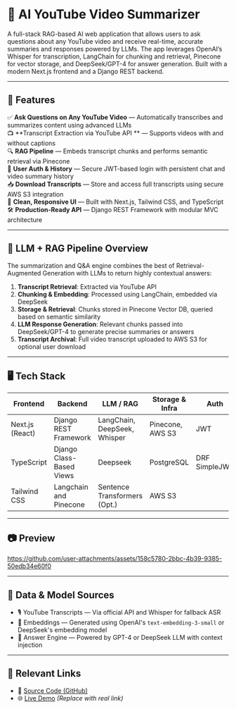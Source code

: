 # 🧠 AI YouTube Video Summarizer

A full-stack RAG-based AI web application that allows users to ask questions about any YouTube video and receive real-time, accurate summaries and responses powered by LLMs. The app leverages OpenAI’s Whisper for transcription, LangChain for chunking and retrieval, Pinecone for vector storage, and DeepSeek/GPT-4 for answer generation. Built with a modern Next.js frontend and a Django REST backend.

---

## 🚀 Features

✅ **Ask Questions on Any YouTube Video** — Automatically transcribes and summarizes content using advanced LLMs  
📺 **Transcript Extraction via YouTube API ** — Supports videos with and without captions  
🔍 **RAG Pipeline** — Embeds transcript chunks and performs semantic retrieval via Pinecone  
🔐 **User Auth & History** — Secure JWT-based login with persistent chat and video summary history  
📥 **Download Transcripts** — Store and access full transcripts using secure AWS S3 integration   
🎨 **Clean, Responsive UI** — Built with Next.js, Tailwind CSS, and TypeScript  
🛠️ **Production-Ready API** — Django REST Framework with modular MVC architecture  

---

## 🧠 LLM + RAG Pipeline Overview

The summarization and Q&A engine combines the best of Retrieval-Augmented Generation with LLMs to return highly contextual answers:

1. **Transcript Retrieval**: Extracted via YouTube API  
2. **Chunking & Embedding**: Processed using LangChain, embedded via DeepSeek  
3. **Storage & Retrieval**: Chunks stored in Pinecone Vector DB, queried based on semantic similarity  
4. **LLM Response Generation**: Relevant chunks passed into DeepSeek/GPT-4 to generate precise summaries or answers  
5. **Transcript Archival**: Full video transcript uploaded to AWS S3 for optional user download  

---

## 🖥️ Tech Stack

| Frontend           | Backend                 | LLM / RAG                     | Storage & Infra       | Auth  |
|--------------------|-------------------------|-------------------------------|------------------------|--------|
| Next.js (React)    | Django REST Framework   | LangChain, DeepSeek, Whisper  | Pinecone, AWS S3       | JWT    |
| TypeScript         | Django Class-Based Views| Deepseek                 | PostgreSQL   | DRF SimpleJWT |
| Tailwind CSS       | Langchain and Pinecone  | Sentence Transformers (Opt.)  | AWS S3                 |        |

---

## 📷 Preview

https://github.com/user-attachments/assets/158c5780-2bbc-4b39-9385-50edb34e60f0

---

## 📂 Data & Model Sources

- 🎙️ YouTube Transcripts — Via official API and Whisper for fallback ASR  
- 🔎 Embeddings — Generated using OpenAI's `text-embedding-3-small` or DeepSeek's embedding model  
- 🧠 Answer Engine — Powered by GPT-4 or DeepSeek LLM with context injection

---

## 🔗 Relevant Links

- 🔧 [Source Code (GitHub)](https://github.com/tarun-veeraraghavan-mv/ai-youtube-summarizer)  
- 🌐 [Live Demo](https://your-demo-link.com) *(Replace with real link)*  
